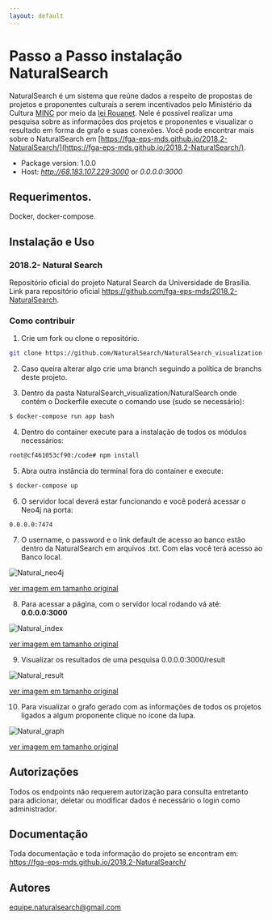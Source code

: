 ```yaml
---
layout: default
---
```


# Passo a Passo instalação NaturalSearch 

NaturalSearch é um sistema que reúne dados a respeito de propostas de projetos e proponentes culturais a serem incentivados pelo Ministério da Cultura [MINC](http://www.cultura.gov.br/) por meio da [lei Rouanet](http://rouanet.cultura.gov.br/o-que-e/). Nele é possivel realizar uma pesquisa sobre as informações dos projetos e proponentes e visualizar o resultado em forma de grafo e suas conexões.  Você pode encontrar mais sobre o NaturalSearch em [https://fga-eps-mds.github.io/2018.2-NaturalSearch/](https://fga-eps-mds.github.io/2018.2-NaturalSearch/).


- Package version: 1.0.0
- Host: *http://68.183.107.229:3000* or *0.0.0.0:3000*

## Requerimentos.

Docker, docker-compose.

## Instalação e Uso


### 2018.2- Natural Search
Repositório oficial do projeto Natural Search da Universidade de Brasília. Link para repositório oficial https://github.com/fga-eps-mds/2018.2-NaturalSearch.

### Como contribuir

1. Crie um fork ou clone o repositório.

```sh
git clone https://github.com/NaturalSearch/NaturalSearch_visualization.git
```

2. Caso queira alterar algo crie uma branch seguindo a política de branchs deste projeto. 

3. Dentro da pasta NaturalSearch_visualization/NaturalSearch onde contém o Dockerfile execute o comando use (sudo se necessário):
```sh
$ docker-compose run app bash
```
4. Dentro do container execute para a instalação de todos os módulos necessários:

```sh
root@cf461053cf90:/code# npm install
```
5. Abra outra instância do terminal fora do container e execute:

```sh
$ docker-compose up
```
6. O servidor local deverá estar funcionando e você poderá acessar o Neo4j na porta:
```
0.0.0.0:7474

```
7. O username, o password e o link default de acesso ao banco estão dentro da NaturalSearch em arquivos .txt. Com elas você terá acesso ao Banco local.

![Natural_neo4j](https://fga-eps-mds.github.io/2018.2-NaturalSearch/docs/images/Natural_neo4j.png)

[ver imagem em tamanho original](https://fga-eps-mds.github.io/2018.2-NaturalSearch/docs/images/Natural_neo4j.png)

8. Para acessar a página, com o servidor local rodando vá até:  **0.0.0.0:3000**

![Natural_index](https://fga-eps-mds.github.io/2018.2-NaturalSearch/docs/images/Natural_index.png)

[ver imagem em tamanho original](https://fga-eps-mds.github.io/2018.2-NaturalSearch/docs/images/Natural_index.png)


9. Visualizar os resultados de uma pesquisa 0.0.0.0:3000/result

![Natural_result](https://fga-eps-mds.github.io/2018.2-NaturalSearch/docs/images/Natural_result.png)

[ver imagem em tamanho original](https://fga-eps-mds.github.io/2018.2-NaturalSearch/docs/images/Natural_result.png)

10. Para visualizar o grafo gerado com as informações de todos os projetos ligados a algum proponente clique no ícone da lupa. 

![Natural_graph](https://fga-eps-mds.github.io/2018.2-NaturalSearch/docs/images/Natural_graph.png)

[ver imagem em tamanho original](https://fga-eps-mds.github.io/2018.2-NaturalSearch/docs/images/Natural_graph.png)


## Autorizações

Todos os endpoints não requerem autorização para consulta entretanto para adicionar, deletar ou modificar dados é necessário o login como administrador.

## Documentação

Toda documentação e toda informação do projeto se encontram em: https://fga-eps-mds.github.io/2018.2-NaturalSearch/

## Autores

equipe.naturalsearch@gmail.com





